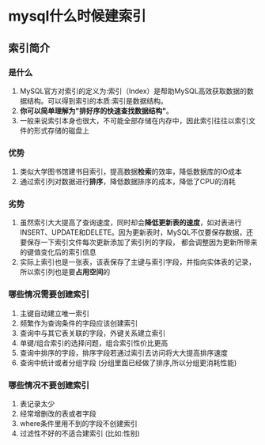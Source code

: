 # mysql什么时候建索引

## 索引简介

### 是什么

1. MySQL官方对索引的定义为:索引（Index）是帮助MySQL高效获取数据的数据结构。可以得到索引的本质:索引是数据结构。
2. **你可以简单理解为"排好序的快速查找数据结构"**。
3. 一般来说索引本身也很大，不可能全部存储在内存中，因此索引往往以索引文件的形式存储的磁盘上

### 优势

1. 类似大学图书馆建书目索引，提高数据**检索**的效率，降低数据库的IO成本
2. 通过索引列对数据进行**排序**，降低数据排序的成本，降低了CPU的消耗

### 劣势

1. 虽然索引大大提高了查询速度，同时却会**降低更新表的速度**，如对表进行INSERT、UPDATE和DELETE。因为更新表时，MySQL不仅要保存数据，还要保存一下索引文件每次更新添加了索引列的字段，
   都会调整因为更新所带来的键值变化后的索引信息
2. 实际上索引也是一张表，该表保存了主键与索引字段，并指向实体表的记录，所以索引列也是要**占用空间**的



### 哪些情况需要创建索引

1. 主键自动建立唯一索引
2. 频繁作为查询条件的字段应该创建索引
3. 查询中与其它表关联的字段，外键关系建立索引
4. 单键/组合索引的选择问题，组合索引性价比更高
5. 查询中排序的字段，排序字段若通过索引去访问将大大提高排序速度
6. 查询中统计或者分组字段 (分组里面已经做了排序,所以分组更消耗性能)

### 哪些情况不要创建索引

1. 表记录太少
2. 经常增删改的表或者字段
3. where条件里用不到的字段不创建索引
4. 过滤性不好的不适合建索引 (比如:性别)